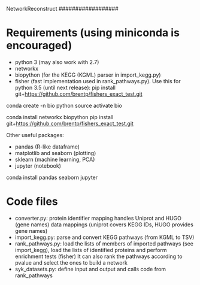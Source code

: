 NetworkReconstruct
##################


Requirements (using miniconda is encouraged)
============================================


* python 3 (may also work with 2.7)
* networkx
* biopython (for the KEGG (KGML) parser in import_kegg.py)
* fisher (fast implementation used in rank_pathways.py). Use this for python 3.5 (until next release):
  pip install git+https://github.com/brentp/fishers_exact_test.git


conda create -n bio python
source activate bio

conda install networkx biopython
pip install git+https://github.com/brentp/fishers_exact_test.git


Other useful packages:

* pandas (R-like dataframe)
* matplotlib and seaborn (plotting)
* sklearn (machine learning, PCA)
* jupyter (notebook)


conda install pandas seaborn jupyter



Code files
==========

* converter.py: protein identifier mapping handles Uniprot and HUGO (gene names) data mappings (uniprot covers KEGG IDs, HUGO provides gene names)
* import_kegg.py: parse and convert KEGG pathways (from KGML to TSV)
* rank_pathways.py: load the lists of members of imported pathways (see import_kegg),
  load the lists of identified proteins and perform enrichment tests (fisher)
  It can also rank the pathways according to pvalue and select the ones to build a network
* syk_datasets.py: define input and output and calls code from rank_pathways

